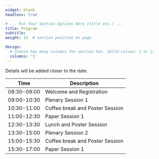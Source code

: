 ```yaml
---
widget: blank
headless: true

# ... Put Your Section Options Here (title etc.) ...
title: Program
subtitle:
weight: 12  # section position on page

design:
  # Choose how many columns the section has. Valid values: 1 or 2.
  columns: '1'
---
```


Details will be added closer to the date.

| Time        | Description                       |
|-------------|-----------------------------------|
| 08:30-09:00 | Welcome and Registration          |
| 09:00-10:30 | Plenary Session 1                 |
| 10:30-11:00 | Coffee break and Poster Session   |
| 11:00-12:30 | Paper Session 1                   |
| 12:30-13:30 | Lunch and Poster Session          |
| 13:30-15:00 | Plenary Session 2                 |
| 15:00-15:30 | Coffee break and Poster Session   |
| 15:30-17:00 | Paper Session 1                   |
